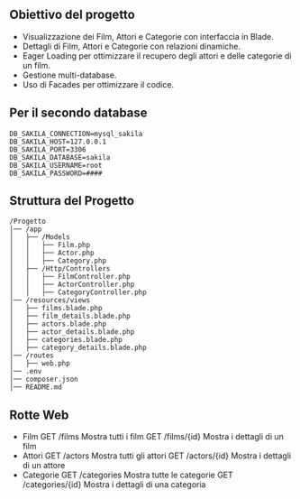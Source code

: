 ## Obiettivo del progetto

- Visualizzazione dei Film, Attori e Categorie con interfaccia in Blade.
- Dettagli di Film, Attori e Categorie con relazioni dinamiche.
- Eager Loading per ottimizzare il recupero degli attori e delle categorie di un film.
- Gestione multi-database.
- Uso di Facades per ottimizzare il codice.


## Per il secondo database

    DB_SAKILA_CONNECTION=mysql_sakila
    DB_SAKILA_HOST=127.0.0.1
    DB_SAKILA_PORT=3306
    DB_SAKILA_DATABASE=sakila
    DB_SAKILA_USERNAME=root
    DB_SAKILA_PASSWORD=####


## Struttura del Progetto

    /Progetto
    │── /app
    │   ├── /Models
    │   │   ├── Film.php
    │   │   ├── Actor.php
    │   │   ├── Category.php
    │   ├── /Http/Controllers
    │   │   ├── FilmController.php
    │   │   ├── ActorController.php
    │   │   ├── CategoryController.php
    │── /resources/views
    │   ├── films.blade.php
    │   ├── film_details.blade.php
    │   ├── actors.blade.php
    │   ├── actor_details.blade.php
    │   ├── categories.blade.php
    │   ├── category_details.blade.php
    │── /routes
    │   ├── web.php
    │── .env
    │── composer.json
    │── README.md


## Rotte Web

- Film
    GET	/films	Mostra tutti i film
    GET	/films/{id}	Mostra i dettagli di un film
- Attori
    GET	/actors	Mostra tutti gli attori
    GET	/actors/{id}	Mostra i dettagli di un attore
- Categorie
    GET	/categories	Mostra tutte le categorie
    GET	/categories/{id}	Mostra i dettagli di una categoria